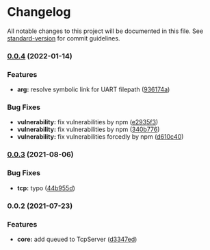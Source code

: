 # Changelog

All notable changes to this project will be documented in this file. See [standard-version](https://github.com/conventional-changelog/standard-version) for commit guidelines.

### [0.0.4](https://github.com/yagamy4680/serial-tcp-proxy/compare/v0.0.3...v0.0.4) (2022-01-14)


### Features

* **arg:** resolve symbolic link for UART filepath ([936174a](https://github.com/yagamy4680/serial-tcp-proxy/commit/936174ab86dc48a2d68b223f4b4fa7e7690318e2))


### Bug Fixes

* **vulnerability:** fix vulnerabilities by npm ([e2935f3](https://github.com/yagamy4680/serial-tcp-proxy/commit/e2935f3a0478957c08f7ee49b10694e0df959236))
* **vulnerability:** fix vulnerabilities by npm ([340b776](https://github.com/yagamy4680/serial-tcp-proxy/commit/340b776093a927a78cbfa7c4d8116cb056fd42e8))
* **vulnerability:** fix vulnerabilities forcedly by npm ([d610c40](https://github.com/yagamy4680/serial-tcp-proxy/commit/d610c4066a9f9ab44e07ef4d7d5a7f17d26d8d6d))

### [0.0.3](https://github.com/lmtec/tsp4-fw-tests/compare/v0.0.2...v0.0.3) (2021-08-06)


### Bug Fixes

* **tcp:** typo ([44b955d](https://github.com/lmtec/tsp4-fw-tests/commit/44b955dda3b113f12abc73237bbf5e0e9ebe6f29))

### 0.0.2 (2021-07-23)


### Features

* **core:** add queued to TcpServer ([d3347ed](https://github.com/lmtec/tsp4-fw-tests/commit/d3347ed3663b2e000d49fba97530f7104472f28a))
